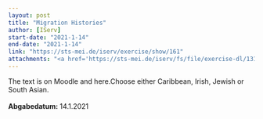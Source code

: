 ```yaml
---
layout: post
title: "Migration Histories"
author: [IServ]
start-date: "2021-1-14"
end-date: "2021-1-14"
link: "https://sts-mei.de/iserv/exercise/show/161"
attachments: "<a href='https://sts-mei.de/iserv/fs/file/exercise-dl/1317/Arbeitsblatt%20Migration%20Histories.pdf'>Arbeitsblatt_Migration_Histories.pdf</a><br> <a href='https://sts-mei.de/iserv/fs/file/exercise-dl/1403/Migration%20Histories%20-%2014.01.2021.pptx'>Migration_Histories_-_14.01.2021.pptx</a><br> <a href='https://sts-mei.de/iserv/fs/file/exercise-dl/1404/Migration%20Histories%20-%2014.01.2021.pdf'>Migration_Histories_-_14.01.2021.pdf</a><br> "
---
```

The text is on Moodle and here.Choose either Caribbean, Irish, Jewish or South Asian. <br><br> **Abgabedatum:** 14.1.2021